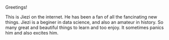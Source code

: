 
Greetings!

This is Jiezi on the internet. He has been a fan of all the fancinating new things.
Jiezi is a beginer in data science, and also an amateur in history.
So many great and beautiful things to learn and too enjoy. 
It sometimes panics him and also excites him.
